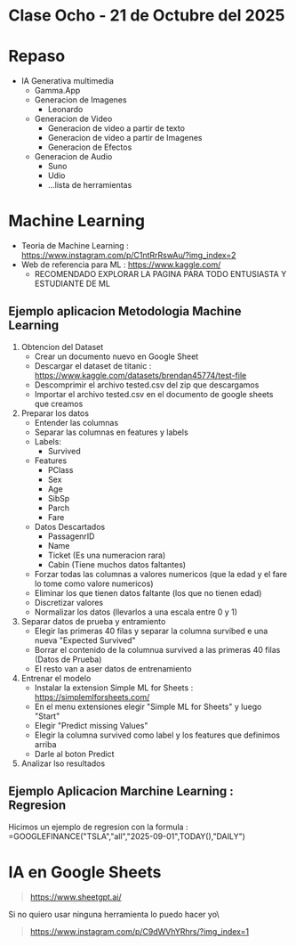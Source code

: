 # Clase Ocho - 21 de Octubre del 2025

# Repaso

* IA Generativa multimedia
  * Gamma.App
  * Generacion de Imagenes
      * Leonardo
  * Generacion de Video
      * Generacion de video a partir de texto
      * Generacion de video a partir de Imagenes
      * Generacion de Efectos
  * Generacion de Audio
    * Suno
    * Udio
    * ...lista de herramientas

# Machine Learning

* Teoria de Machine Learning : https://www.instagram.com/p/C1ntRrRswAu/?img_index=2
* Web de referencia para ML : https://www.kaggle.com/
    * RECOMENDADO EXPLORAR LA PAGINA PARA TODO ENTUSIASTA Y ESTUDIANTE DE ML

## Ejemplo aplicacion Metodologia Machine Learning

1. Obtencion del Dataset
    * Crear un documento nuevo en Google Sheet
    * Descargar el dataset de titanic : https://www.kaggle.com/datasets/brendan45774/test-file
    * Descomprimir el archivo tested.csv del zip que descargamos
    * Importar el archivo tested.csv en el documento de google sheets que creamos
2. Preparar los datos
    * Entender las columnas
    * Separar las columnas en features y labels
    * Labels:
        * Survived
    * Features
        * PClass
        * Sex
        * Age
        * SibSp
        * Parch
        * Fare
    * Datos Descartados
        * PassagenrID
        * Name
        * Ticket (Es una numeracion rara)
        * Cabin (Tiene muchos datos faltantes)
    * Forzar todas las columnas a valores numericos (que la edad y el fare lo tome como valore numericos)
    * Eliminar los que tienen datos faltante (los que no tienen edad)
    * Discretizar valores
    * Normalizar los datos (llevarlos a una escala entre 0 y 1)
3. Separar datos de prueba y entramiento
    * Elegir las primeras 40 filas y separar la columna survibed e una nueva "Expected Survived"
    * Borrar el contenido de la columnua survived a las primeras 40 filas (Datos de Prueba)
    * El resto van a aser datos de entrenamiento
4. Entrenar el modelo
    * Instalar la extension Simple ML for Sheets : https://simplemlforsheets.com/
    * En el menu extensiones elegir "Simple ML for Sheets" y luego "Start"
    * Elegir "Predict missing Values"
    * Elegir la columna survived como label y los features que definimos arriba
    * Darle al boton Predict
5. Analizar lso resultados

## Ejemplo Aplicacion Marchine Learning : Regresion

Hicimos un ejemplo de regresion con la formula : =GOOGLEFINANCE("TSLA","all","2025-09-01",TODAY(),"DAILY")

# IA en Google Sheets

> https://www.sheetgpt.ai/

Si no quiero usar ninguna herramienta lo puedo hacer yo\

> https://www.instagram.com/p/C9dWVhYRhrs/?img_index=1

